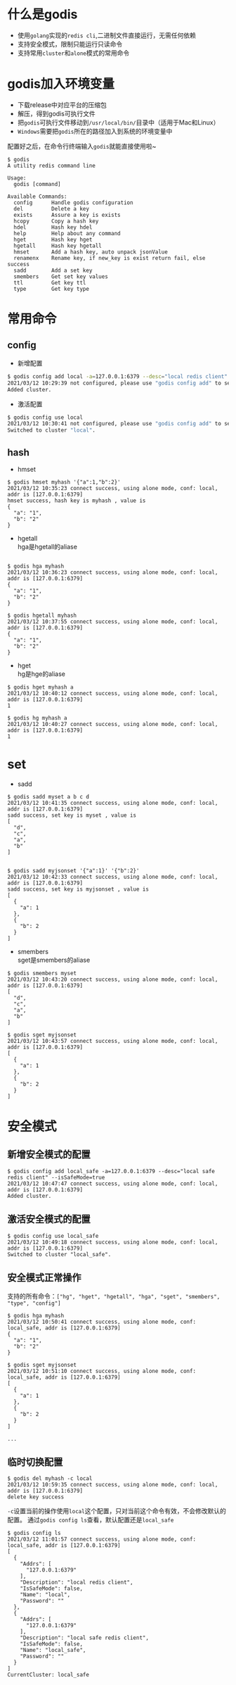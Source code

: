 # 什么是godis
- 使用`golang`实现的`redis cli`,二进制文件直接运行，无需任何依赖
- 支持安全模式，限制只能运行只读命令
- 支持常用`cluster`和`alone`模式的常用命令

# godis加入环境变量
- 下载release中对应平台的压缩包
- 解压，得到godis可执行文件
- 把`godis`可执行文件移动到`/usr/local/bin/`目录中（适用于Mac和Linux）
- `Windows`需要把`godis`所在的路径加入到系统的环境变量中

配置好之后，在命令行终端输入`godis`就能直接使用啦~
```
$ godis
A utility redis command line

Usage:
  godis [command]

Available Commands:
  config      Handle godis configuration
  del         Delete a key
  exists      Assure a key is exists
  hcopy       Copy a hash key
  hdel        Hash key hdel
  help        Help about any command
  hget        Hash key hget
  hgetall     Hash key hgetall
  hmset       Add a hash key, auto unpack jsonValue
  renamenx    Rename key, if new_key is exist return fail, else success
  sadd        Add a set key
  smembers    Get set key values
  ttl         Get key ttl
  type        Get key type
```



# 常用命令
## config
- 新增配置
```bash
$ godis config add local -a=127.0.0.1:6379 --desc="local redis client"
2021/03/12 10:29:39 not configured, please use "godis config add" to set a cluster configuration
Added cluster.
```
- 激活配置
```bash
$ godis config use local
2021/03/12 10:30:41 not configured, please use "godis config add" to set a cluster configuration
Switched to cluster "local".
```

## hash
- hmset
```
$ godis hmset myhash '{"a":1,"b":2}'
2021/03/12 10:35:23 connect success, using alone mode, conf: local, addr is [127.0.0.1:6379]
hmset success, hash key is myhash , value is
{
  "a": "1",
  "b": "2"
}
```

- hgetall  
hga是hgetall的aliase
```

$ godis hga myhash
2021/03/12 10:36:23 connect success, using alone mode, conf: local, addr is [127.0.0.1:6379]
{
  "a": "1",
  "b": "2"
}

$ godis hgetall myhash
2021/03/12 10:37:55 connect success, using alone mode, conf: local, addr is [127.0.0.1:6379]
{
  "a": "1",
  "b": "2"
}
```

- hget  
hg是hge的aliase
```
$ godis hget myhash a
2021/03/12 10:40:12 connect success, using alone mode, conf: local, addr is [127.0.0.1:6379]
1

$ godis hg myhash a
2021/03/12 10:40:27 connect success, using alone mode, conf: local, addr is [127.0.0.1:6379]
1
```

# set
- sadd
```
$ godis sadd myset a b c d
2021/03/12 10:41:35 connect success, using alone mode, conf: local, addr is [127.0.0.1:6379]
sadd success, set key is myset , value is
[
  "d",
  "c",
  "a",
  "b"
]


$ godis sadd myjsonset '{"a":1}' '{"b":2}'
2021/03/12 10:42:33 connect success, using alone mode, conf: local, addr is [127.0.0.1:6379]
sadd success, set key is myjsonset , value is
[
  {
    "a": 1
  },
  {
    "b": 2
  }
]
```
- smembers  
sget是smembers的aliase
```
$ godis smembers myset
2021/03/12 10:43:20 connect success, using alone mode, conf: local, addr is [127.0.0.1:6379]
[
  "d",
  "c",
  "a",
  "b"
]

$ godis sget myjsonset
2021/03/12 10:43:57 connect success, using alone mode, conf: local, addr is [127.0.0.1:6379]
[
  {
    "a": 1
  },
  {
    "b": 2
  }
]
```

# 安全模式
## 新增安全模式的配置
```
$ godis config add local_safe -a=127.0.0.1:6379 --desc="local safe redis client" --isSafeMode=true
2021/03/12 10:47:47 connect success, using alone mode, conf: local, addr is [127.0.0.1:6379]
Added cluster.
```

## 激活安全模式的配置
```
$ godis config use local_safe
2021/03/12 10:49:18 connect success, using alone mode, conf: local, addr is [127.0.0.1:6379]
Switched to cluster "local_safe".
```

## 安全模式正常操作  
支持的所有命令：`["hg", "hget", "hgetall", "hga", "sget", "smembers", "type", "config"]`
```
$ godis hga myhash
2021/03/12 10:50:41 connect success, using alone mode, conf: local_safe, addr is [127.0.0.1:6379]
{
  "a": "1",
  "b": "2"
}

$ godis sget myjsonset
2021/03/12 10:51:10 connect success, using alone mode, conf: local_safe, addr is [127.0.0.1:6379]
[
  {
    "a": 1
  },
  {
    "b": 2
  }
]

...
```

## 临时切换配置
```
$ godis del myhash -c local
2021/03/12 10:59:35 connect success, using alone mode, conf: local, addr is [127.0.0.1:6379]
delete key success
```
`-c`设置当前的操作使用`local`这个配置，只对当前这个命令有效，不会修改默认的配置。
通过`godis config ls`查看，默认配置还是`local_safe`
```
$ godis config ls
2021/03/12 11:01:57 connect success, using alone mode, conf: local_safe, addr is [127.0.0.1:6379]
[
  {
    "Addrs": [
      "127.0.0.1:6379"
    ],
    "Description": "local redis client",
    "IsSafeMode": false,
    "Name": "local",
    "Password": ""
  },
  {
    "Addrs": [
      "127.0.0.1:6379"
    ],
    "Description": "local safe redis client",
    "IsSafeMode": false,
    "Name": "local_safe",
    "Password": ""
  }
]
CurrentCluster: local_safe
```